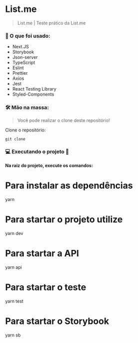 # List.me

> List.me | Teste prático da List.me

### 📄 O que foi usado:

- Next.JS
- Storybook
- Json-server
- TypeScript
- Eslint
- Prettier
- Axios
- Jest
- React Testing Library
- Styled-Components

### 🛠 Mão na massa:

> Você pode realizar o clone deste repositório!

Clone o repositório:

`git clone
`

### 💻 Executando o projeto 🚀

#### Na raiz do projeto, execute os comandos:

# Para instalar as dependências
yarn

# Para startar o projeto utilize
yarn dev


# Para startar a API
yarn api

# Para startar o teste
yarn test

# Para startar o Storybook
yarn sb

